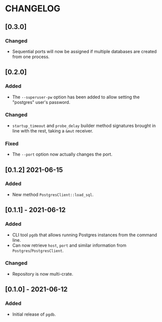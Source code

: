 # CHANGELOG

## [0.3.0]

### Changed

- Sequential ports will now be assigned if multiple databases are created from one process.

## [0.2.0]

### Added

- The `--superuser-pw` option has been added to allow setting the "postgres" user's password.

### Changed

- `startup_timeout` and `probe_delay` builder method signatures brought in line with the rest, taking a `&mut` receiver.

### Fixed

- The `--port` option now actually changes the port.

## [0.1.2] 2021-06-15

### Added

- New method `PostgresClient::load_sql`.

## [0.1.1] - 2021-06-12

### Added

- CLI tool `pgdb` that allows running Postgres instances from the command line.
- Can now retrieve `host`, `port` and similar information from `Postgres`/`PostgresClient`.

### Changed

- Repository is now multi-crate.

## [0.1.0] - 2021-06-12

### Added

- Initial release of `pgdb`.

